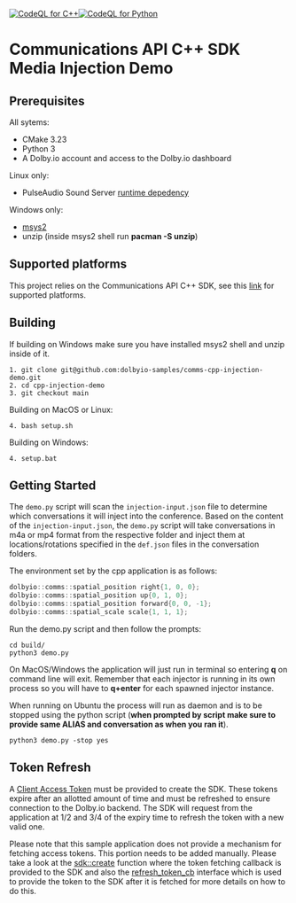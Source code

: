 [![CodeQL for C++](https://github.com/dolbyio-samples/comms-cpp-injection-demo/actions/workflows/codeql-analysis-cpp.yml/badge.svg)](https://github.com/dolbyio-samples/comms-cpp-injection-demo/actions/workflows/codeql-analysis-cpp.yml)[![CodeQL for Python](https://github.com/dolbyio-samples/comms-cpp-injection-demo/actions/workflows/codeql-analysis-python.yml/badge.svg)](https://github.com/dolbyio-samples/comms-cpp-injection-demo/actions/workflows/codeql-analysis-python.yml)

# Communications API C++ SDK Media Injection Demo

## Prerequisites
All sytems:
- CMake 3.23
- Python 3
- A Dolby.io account and access to the Dolby.io dashboard

Linux only:
- PulseAudio Sound Server [runtime depedency](https://api-references.dolby.io/comms-sdk-cpp/other/run_time_deps.html#linux-systems)

Windows only:
- [msys2](https://www.msys2.org/)
- unzip (inside msys2 shell run **pacman -S unzip**)

## Supported platforms
This project relies on the Communications API C++ SDK, see this [link](https://api-references.dolby.io/comms-sdk-cpp/other/supported_platforms.html) for supported platforms.

## Building
If building on Windows make sure you have installed msys2 shell and unzip inside of it.

```
1. git clone git@github.com:dolbyio-samples/comms-cpp-injection-demo.git 
2. cd cpp-injection-demo
3. git checkout main 
```
Building on MacOS or Linux:
```
4. bash setup.sh
```
Building on Windows:
```
4. setup.bat
```

## Getting Started
The `demo.py` script will scan the `injection-input.json` file to determine which conversations it will inject into the conference. Based on the content of the `injection-input.json`, the `demo.py` script will take conversations in m4a or mp4 format from the respective folder and inject them at locations/rotations specified in the `def.json` files in the conversation folders.

The environment set by the cpp application is as follows:
```cpp
dolbyio::comms::spatial_position right{1, 0, 0};
dolbyio::comms::spatial_position up{0, 1, 0};
dolbyio::comms::spatial_position forward{0, 0, -1};
dolbyio::comms::spatial_scale scale{1, 1, 1};
```

Run the demo.py script and then follow the prompts: 
```
cd build/
python3 demo.py 
```
On MacOS/Windows the application will just run in terminal so entering **q** on command line will exit. Remember that each injector is running in its own process so you will have to **q+enter** for each spawned injector
instance.

When running on Ubuntu the process will run as daemon and is to be stopped using the python script (**when prompted by script make sure to provide same ALIAS and conversation as when you ran it**). 
```
python3 demo.py -stop yes
```

## Token Refresh
A [Client Access Token](https://api-references.dolby.io/comms-sdk-cpp/other/getting_started.html#getting-the-access-token) must be provided to create the SDK. These tokens expire after an allotted amount of time and 
must be refreshed to ensure connection to the Dolby.io backend. The SDK will request from the application at 1/2 and 3/4 of the expiry time to refresh the token with a new valid one.

Please note that this sample application does not provide a mechanism for fetching access tokens. This portion needs to be added manually. Please take a look at the [sdk::create](https://api-references.dolby.io/comms-sdk-cpp/api/sdk/sdk.html#_CPPv4N7dolbyio5comms3sdk6createERKNSt6stringERRNSt8functionIFvNSt10unique_ptrI13refresh_tokenEEEEE) function where the token fetching callback is provided to the SDK and also the [refresh_token_cb](https://api-references.dolby.io/comms-sdk-cpp/api/sdk/sdk.html#_CPPv4N7dolbyio5comms13refresh_tokenE) interface which is used to provide the token to the SDK after it is fetched for more details on how to do this.
